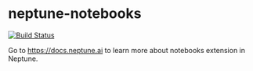 # neptune-notebooks
[![Build Status](https://travis-ci.org/neptune-ai/neptune-notebooks.svg?branch=master)](https://travis-ci.org/neptune-ai/neptune-notebooks)

Go to https://docs.neptune.ai to learn more about notebooks extension in Neptune.
